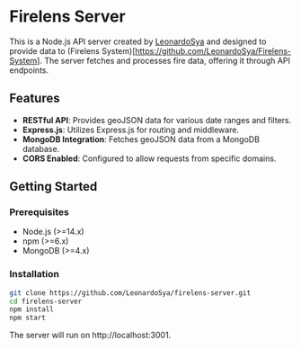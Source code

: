 ﻿# Firelens Server

This is a Node.js API server created by [LeonardoSya](https://github.com/LeonardoSya) and designed to provide data to (Firelens System)[https://github.com/LeonardoSya/Firelens-System]. The server fetches and processes fire data, offering it through API endpoints.

## Features

- **RESTful API**: Provides geoJSON data for various date ranges and filters.
- **Express.js**: Utilizes Express.js for routing and middleware.
- **MongoDB Integration**: Fetches geoJSON data from a MongoDB database.
- **CORS Enabled**: Configured to allow requests from specific domains.

## Getting Started

### Prerequisites

- Node.js (>=14.x)
- npm (>=6.x)
- MongoDB (>=4.x)

### Installation
```bash
git clone https://github.com/LeonardoSya/firelens-server.git
cd firelens-server
npm install
npm start
```
The server will run on http://localhost:3001.
